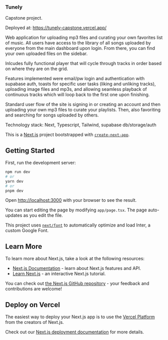 ### Tunely

Capstone project.

Deployed at: https://tunely-capstone.vercel.app/

Web application for uploading mp3 files and curating your own favorites list of music. All users have access to the library of all songs uploaded by everyone from the main dashboard upon login. From there, you can find your own uploaded files on the sidebar.

Inlcudes fully functional player that will cycle through tracks in order based on where they are on the grid.

Features implemented were email/pw login and authentication with supabase auth, toasts for specific user tasks (liking and unliking tracks), uploading image files and mp3s, and allowing seamless playback of continuous tracks which will loop back to the first one upon finishing.

Standard user flow of the site is signing in or creating an account and then uploading your own mp3 files to curate your playlists. Then, also favoriting and searching for songs uploaded by others.

Technology stack:
Next, Typescript, Tailwind, supabase db/storage/auth

This is a [Next.js](https://nextjs.org/) project bootstrapped with [`create-next-app`](https://github.com/vercel/next.js/tree/canary/packages/create-next-app).

## Getting Started

First, run the development server:

```bash
npm run dev
# or
yarn dev
# or
pnpm dev
```

Open [http://localhost:3000](http://localhost:3000) with your browser to see the result.

You can start editing the page by modifying `app/page.tsx`. The page auto-updates as you edit the file.

This project uses [`next/font`](https://nextjs.org/docs/basic-features/font-optimization) to automatically optimize and load Inter, a custom Google Font.

## Learn More

To learn more about Next.js, take a look at the following resources:

- [Next.js Documentation](https://nextjs.org/docs) - learn about Next.js features and API.
- [Learn Next.js](https://nextjs.org/learn) - an interactive Next.js tutorial.

You can check out [the Next.js GitHub repository](https://github.com/vercel/next.js/) - your feedback and contributions are welcome!

## Deploy on Vercel

The easiest way to deploy your Next.js app is to use the [Vercel Platform](https://vercel.com/new?utm_medium=default-template&filter=next.js&utm_source=create-next-app&utm_campaign=create-next-app-readme) from the creators of Next.js.

Check out our [Next.js deployment documentation](https://nextjs.org/docs/deployment) for more details.
